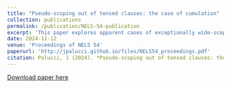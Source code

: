 ```yaml
---
title: "Pseudo-scoping out of tensed clauses: the case of cumulation"
collection: publications
permalink: /publication/NELS-54-publication
excerpt: 'This paper explores apparent cases of exceptionally wide-scoping universal DPs out of tensed complement clauses.'
date: 2024-11-12
venue: 'Proceedings of NELS 54'
paperurl: 'http://jpalucci.github.io/files/NELS54_proceedings.pdf'
citation: Palucci, J (2024). *Pseudo-scoping out of tensed clauses: the case of cumulation*. Proceedings of the 54th Annual Meeting of the North East Linguistic Society.
---
```


[Download paper here](http://jpalucci.github.io/files/NELS54_proceedings.pdf)

